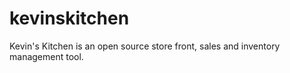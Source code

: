 # kevinskitchen
Kevin's Kitchen is an open source store front, sales and inventory management tool.
